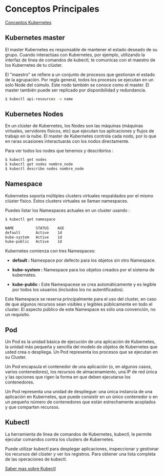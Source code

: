 # Conceptos Principales


[Conceptos Kubernetes](https://kubernetes.io/es/docs/concepts/#)

## Kubernetes master
El master Kubernetes es responsable de mantener el estado deseado de su grupo. Cuando interactúas con Kubernetes, por ejemplo, utilizando la interfaz de línea de comandos de kubectl, te comunicas con el maestro de los Kubernetes de tu clúster.

El "maestro" se refiere a un conjunto de procesos que gestionan el estado de la agrupación. Por regla general, todos los procesos se ejecutan en un solo Node del cúmulo. Este nodo también se conoce como el master. El master también puede ser replicado por disponibilidad y redundancia.
 



```bash
$ kubectl api-resources -o name
```

## Kubernetes Nodes
En un clúster de Kubernetes, los Nodes son las máquinas (máquinas virtuales, servidores físicos, etc) que ejecutan tus aplicaciones y flujos de trabajo en la nube. El master de Kubernetes controla cada nodo, por lo que en raras ocasiones interactuarás con los nodos directamente.


Para ver todos los nodes que tenemos y describirlos :
```bash
$ kubectl get nodes
$ kubectl get nodes nombre_node
$ kubectl describe nodes nombre_node
```

## Namespace
Kubernetes soporta múltiples clusters virtuales respaldados por el mismo clúster físico. Estos clusters virtuales se llaman namespaces.

Puedes listar los Namespaces actuales en un cluster usando :
```bash
$ kubectl get namespace
```

```bash
NAME          STATUS    AGE
default       Active    1d
kube-system   Active    1d
kube-public   Active    1d
```

Kubernetes comienza con tres Namespaces:

- **default :** Namespace por defecto para los objetos sin otro Namespace.

- **kube-system :** Namespace para los objetos creados por el sistema de kubernetes.

- **kube-public :** Este Namespacese se crea automáticamente y es legible por todos los usuarios (incluidos los no autentificados).

Este Namespace se reserva principalmente para el uso del cluster, en caso de que algunos recursos sean visibles y legibles públicamente en todo el cluster. El aspecto público de este Namespace es sólo una convención, no un requisito.

## Pod
Un Pod es la unidad básica de ejecución de una aplicación de Kubernetes, la unidad más pequeña y sencilla del modelo de objetos de Kubernetes que usted crea o despliega.
Un Pod representa los procesos que se ejecutan en su Cluster.

Un Pod encapsula el contenedor de una aplicación (o, en algunos casos, varios contenedores), los recursos de almacenamiento, una IP de red única y las opciones que rigen la forma en que deben ejecutarse los contenedores.

Un Pod representa una unidad de despliegue: una única instancia de una aplicación en Kubernetes, que puede consistir en un único contenedor o en un pequeño número de contenedores que están estrechamente acoplados y que comparten recursos.

## Kubectl
La herramienta de línea de comandos de Kubernetes, kubectl, le permite ejecutar comandos contra los clusters de Kubernetes.

Puede utilizar kubectl para desplegar aplicaciones, inspeccionar y gestionar los recursos del clúster y ver los registros. Para obtener una lista completa de las operaciones de kubectl.

[Saber mas sobre Kubectl](https://kubernetes.io/es/docs/tasks/tools/install-kubectl/)
